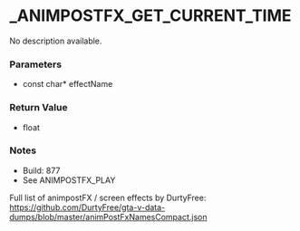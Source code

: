 # _ANIMPOSTFX_GET_CURRENT_TIME

No description available.

### Parameters
* const char* effectName

### Return Value
* float

### Notes
* Build: 877
* See ANIMPOSTFX_PLAY

Full list of animpostFX / screen effects by DurtyFree: https://github.com/DurtyFree/gta-v-data-dumps/blob/master/animPostFxNamesCompact.json

